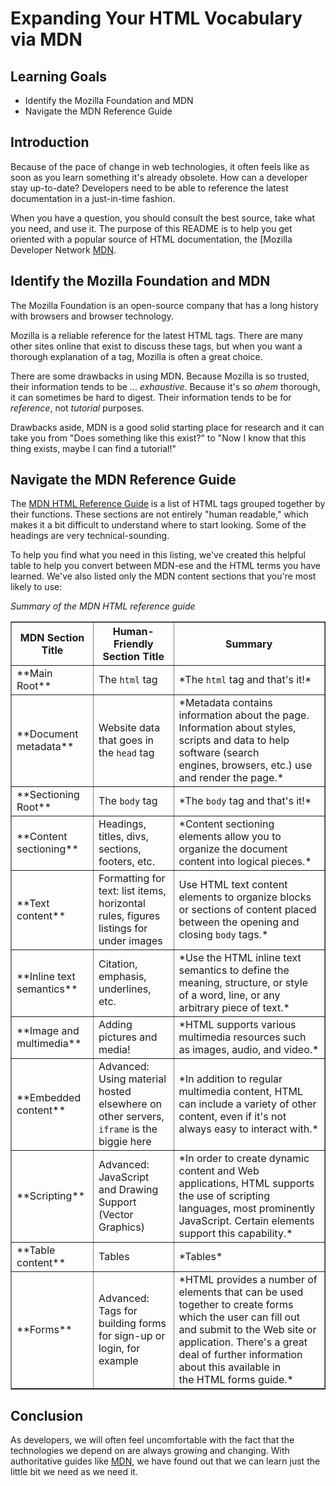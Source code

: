 # Expanding Your HTML Vocabulary via MDN

## Learning Goals

- Identify the Mozilla Foundation and MDN
- Navigate the MDN Reference Guide

## Introduction

Because of the pace of change in web technologies, it often feels like as soon
as you learn something it's already obsolete. How can a developer stay
up-to-date? Developers need to be able to reference the latest documentation in
a just-in-time fashion.

When you have a question, you should consult the best source, take
what you need, and use it. The purpose of this README is to help you get
oriented with a popular source of HTML documentation, the [Mozilla Developer
Network [MDN][MDN].

## Identify the Mozilla Foundation and MDN

The Mozilla Foundation is an open-source company that has a long history
with browsers and browser technology.

Mozilla is a reliable reference for the latest HTML tags.  There are many other
sites online that exist to discuss these tags, but when you want a thorough
explanation of a tag, Mozilla is often a great choice.

There are some drawbacks in using MDN.  Because Mozilla is so trusted, their
information tends to be ... _exhaustive_.  Because it's so *ahem* thorough, it
can sometimes be hard to digest.  Their information tends to be for _reference_, not
_tutorial_ purposes.

Drawbacks aside, MDN is a good solid starting place for research and it can
take you from "Does something like this exist?" to "Now I know that this thing
exists, maybe I can find a tutorial!"

## Navigate the MDN Reference Guide

The [MDN HTML Reference Guide][MDN] is a list of HTML tags
grouped together by their functions. These sections are not entirely "human
readable," which makes it a bit difficult to understand where to start looking. 
Some of the headings are very technical-sounding.

To help you find what you need 
in this listing, we've created this helpful table to help you convert between MDN-ese and 
the HTML terms you have learned. We've also listed only the MDN content 
sections that you're most likely to use:

_Summary of the MDN HTML reference guide_


<table border="1" cellpadding="4" cellspacing="0">
  <tr>
    <th>MDN Section Title</th>
    <th>Human-Friendly Section Title</th>
    <th>Summary</th>
  </tr>
  
  <tr>
    <td>**Main Root**</td>
    <td>The <code>html</code> tag</td>
    <td>*The <code>html</code> tag and that's it!*</td>
  </tr>
  <tr>
    <td>**Document metadata**</td>
    <td>Website data that goes in the <code>head</code> tag</td>
    <td>*Metadata contains information about the page. Information about styles, scripts and data to help software (search engines, browsers, etc.) use and render the page.*</td>
  </tr>  
  <tr>
    <td>**Sectioning Root**</td>
    <td>The <code>body</code> tag</td>
    <td>*The <code>body</code> tag and that's it!*</td>
  </tr>
  <tr>
    <td>**Content sectioning**</td>
    <td>Headings, titles, divs, sections, footers, etc.</td>
    <td>*Content sectioning elements allow you to organize the document content into logical pieces.*</td>
  </tr>
  <tr>
    <td>**Text content**</td>
    <td>Formatting for text: list items, horizontal rules, figures listings for under images</td>
    <td>Use HTML text content elements to organize blocks or sections of content placed between the opening and closing <code>body</code> tags.*</td>
  </tr>
  <tr>
    <td>**Inline text semantics**</td>
    <td>Citation, emphasis, underlines, etc.</td>
    <td>*Use the HTML inline text semantics to define the meaning, structure, or style of a word, line, or any arbitrary piece of text.*</td>
  </tr>
  <tr>
    <td>**Image and multimedia**</td>
    <td>Adding pictures and media!</td>
    <td>*HTML supports various multimedia resources such as images, audio, and video.*</td>
  </tr>
  <tr>
    <td>**Embedded content**</td>
    <td>Advanced: Using material hosted elsewhere on other servers, <code>iframe</code> is the biggie here</td>
    <td>*In addition to regular multimedia content, HTML can include a variety of other content, even if it's not always easy to interact with.*</td>
  </tr>
  <tr>
    <td>**Scripting**</td>
    <td>Advanced: JavaScript and Drawing Support (Vector Graphics)</td>
    <td>*In order to create dynamic content and Web applications, HTML supports the use of scripting languages, most prominently JavaScript. Certain elements support this capability.*</td>
  </tr>
  <tr>
    <td>**Table content**</td>
    <td>Tables</td>
    <td>*Tables*</td>
  </tr>
  <tr>
    <td>**Forms**</td>
    <td>Advanced: Tags for building forms for sign-up or login, for example</td>
    <td>*HTML provides a number of elements that can be used together to create forms which the user can fill out and submit to the Web site or application. There's a great deal of further information about this available in the HTML forms guide.*</td>
  </tr>
</table>

## Conclusion

As developers, we will often feel uncomfortable with the fact that the
technologies we depend on are always growing and changing. With authoritative
guides like [MDN][MDN], we have found out that we can learn just the little bit we
need as we need it.

[MDN]: https://developer.mozilla.org/en-US/docs/Web/HTML/Element
